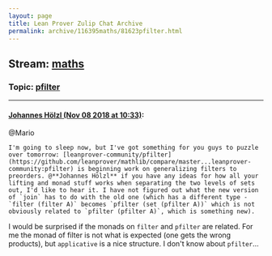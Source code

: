 ```yaml
---
layout: page
title: Lean Prover Zulip Chat Archive 
permalink: archive/116395maths/81623pfilter.html
---
```


## Stream: [maths](index.html)
### Topic: [pfilter](81623pfilter.html)

---

#### [Johannes Hölzl (Nov 08 2018 at 10:33)](https://leanprover.zulipchat.com/#narrow/stream/116395-maths/topic/pfilter/near/147287895):
@Mario
```quote
I'm going to sleep now, but I've got something for you guys to puzzle over tomorrow: [leanprover-community/pfilter](https://github.com/leanprover/mathlib/compare/master...leanprover-community:pfilter) is beginning work on generalizing filters to preorders. @**Johannes Hölzl** if you have any ideas for how all your lifting and monad stuff works when separating the two levels of sets out, I'd like to hear it. I have not figured out what the new version of `join` has to do with the old one (which has a different type - `filter (filter A)` becomes `pfilter (set (pfilter A))` which is not obviously related to `pfilter (pfilter A)`, which is something new).
```
I would be surprised if the monads on `filter` and `pfilter` are related. For me the monad of filter is not what is expected (one gets the wrong products), but `applicative` is a nice structure. I don't know about `pfilter`...

